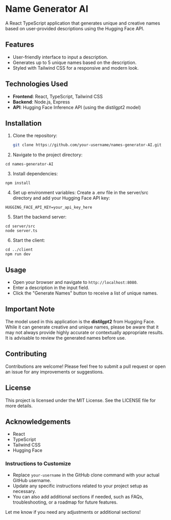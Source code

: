 # Name Generator AI

A React TypeScript application that generates unique and creative names based on user-provided descriptions using the Hugging Face API.

## Features

- User-friendly interface to input a description.
- Generates up to 5 unique names based on the description.
- Styled with Tailwind CSS for a responsive and modern look.

## Technologies Used

- **Frontend**: React, TypeScript, Tailwind CSS
- **Backend**: Node.js, Express
- **API**: Hugging Face Inference API (using the distilgpt2 model)

## Installation

1. Clone the repository:

   ```bash
   git clone https://github.com/your-username/names-generator-AI.git
   ```

2. Navigate to the project directory:

```
cd names-generator-AI
```

3. Install dependencies:

```
npm install
```

4. Set up environment variables: Create a .env file in the server/src directory and add your Hugging Face API key:

```
HUGGING_FACE_API_KEY=your_api_key_here
```

5. Start the backend server:

```
cd server/src
node server.ts
```

6. Start the client:

```
cd ../client
npm run dev
```

## Usage

- Open your browser and navigate to `http://localhost:8080`.
- Enter a description in the input field.
- Click the "Generate Names" button to receive a list of unique names.

## Important Note

The model used in this application is the **distilgpt2** from Hugging Face. While it can generate creative and unique names, please be aware that it may not always provide highly accurate or contextually appropriate results. It is advisable to review the generated names before use.

## Contributing

Contributions are welcome! Please feel free to submit a pull request or open an issue for any improvements or suggestions.

## License

This project is licensed under the MIT License. See the LICENSE file for more details.

## Acknowledgements

- React
- TypeScript
- Tailwind CSS
- Hugging Face

### Instructions to Customize

- Replace `your-username` in the GitHub clone command with your actual GitHub username.
- Update any specific instructions related to your project setup as necessary.
- You can also add additional sections if needed, such as FAQs, troubleshooting, or a roadmap for future features.

Let me know if you need any adjustments or additional sections!

